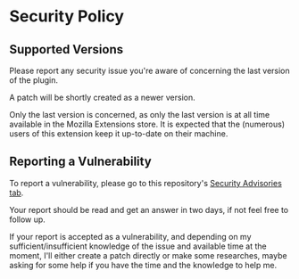 # Security Policy

## Supported Versions

Please report any security issue you're aware of concerning the last version of the plugin.

A patch will be shortly created as a newer version.

Only the last version is concerned, as only the last version is at all time available in the Mozilla Extensions store.
It is expected that the (numerous) users of this extension keep it up-to-date on their machine.

## Reporting a Vulnerability

To report a vulnerability, please go to this repository's [Security Advisories tab](https://github.com/MaelImhof/courseware-enhancer/security/advisories).

Your report should be read and get an answer in two days, if not feel free to follow up.

If your report is accepted as a vulnerability, and depending on my sufficient/insufficient knowledge of the issue and available time at the moment,
I'll either create a patch directly or make some researches, maybe asking for some help if you have the time and the knowledge to help me.
